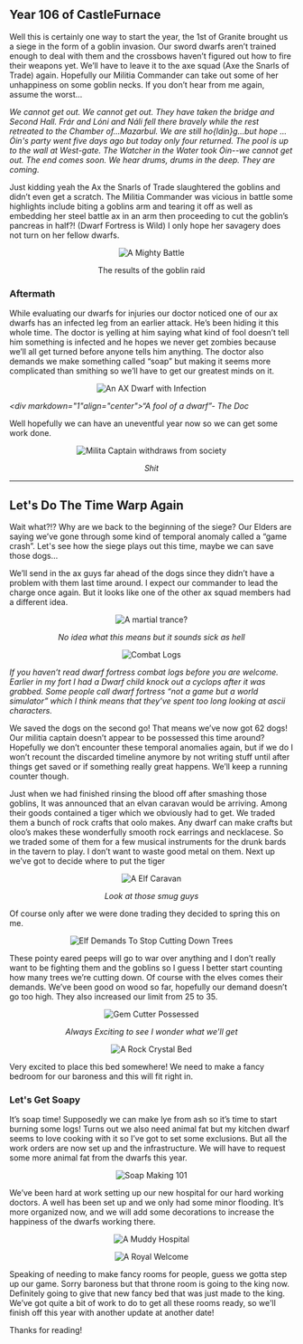 ## Year 106 of CastleFurnace ##


Well this is certainly one way to start the year, the 1st of Granite brought us a siege in the form of a goblin invasion. Our sword dwarfs aren’t trained enough to deal with them and the crossbows haven’t figured out how to fire their weapons yet. We’ll have to leave it to the axe squad (Axe the Snarls of Trade) again. Hopefully our Militia Commander can take out some of her unhappiness on some goblin necks. If you don’t hear from me again, assume the worst…

*We cannot get out. We cannot get out. They have taken the bridge and Second Hall. Frár and Lóni and Náli fell there bravely while the rest retreated to the Chamber of…Mazarbul. We are still ho{ldin}g...but hope …Óin's party went five days ago but today only four returned. The pool is up to the wall at West-gate. The Watcher in the Water took Óin--we cannot get out. The end comes soon. We hear drums, drums in the deep. They are coming.*

Just kidding yeah the Ax the Snarls of Trade slaughtered the goblins and didn’t even get a scratch. The Militia Commander was vicious in battle some highlights include biting a goblins arm and tearing it off as well as embedding her steel battle ax in an arm then proceeding to cut the goblin’s pancreas in half?! (Dwarf Fortress is Wild) I only hope her savagery does not turn on her fellow dwarfs.
<div markdown="1"align="center">

![A Mighty Battle](%assets_url%/106_1.png)

</div>

<div markdown="1"align="center">The results of the goblin raid</div>

### Aftermath ###
While evaluating our dwarfs for injuries our doctor noticed one of our ax dwarfs has an infected leg from an earlier attack. He’s been hiding it this whole time. The doctor is yelling at him saying what kind of fool doesn’t tell him something is infected and he hopes we never get zombies because we’ll all get turned before anyone tells him anything. The doctor also demands we make something called “soap” but making it seems more complicated than smithing so we’ll have to get our greatest minds on it.
<div markdown="1"align="center">
 
![An AX Dwarf with Infection](%assets_url%/106_2.png)

</div>

*<div markdown="1"align="center">“A fool of a dwarf”- The Doc</div>*

Well hopefully we can have an uneventful year now so we can get some work done.
<div markdown="1"align="center">

![Milita Captain withdraws from society](%assets_url%/106_3.png)
</div>

<div markdown="1"align="center">

*Shit*

</div>


___

## Let's Do The Time Warp Again ##
Wait what?!? Why are we back to the beginning of the siege? Our Elders are saying we’ve gone through some kind of temporal anomaly called a “game crash”. Let's see how the siege plays out this time, maybe we can save those dogs… 

We’ll send in the ax guys far ahead of the dogs since they didn’t have a problem with them last time around. I expect our commander to lead the charge once again.
But it looks like one of the other ax squad members had a different idea.

<div markdown="1"align="center">

![A martial trance?](%assets_url%/106_4.png)
</div>

<div markdown="1"align="center">

*No idea what this means but it sounds sick as hell*

</div>

<div markdown="1"align="center">

![Combat Logs](%assets_url%/106_5.png)
</div>

*If you haven’t read dwarf fortress combat logs before you are welcome. Earlier in my fort I had a Dwarf child knock out a cyclops after it was grabbed.  Some people call dwarf fortress “not a game but a world simulator” which I think means that they’ve spent too long looking at ascii characters.*

We saved the dogs on the second go! That means we’ve now got 62 dogs! Our militia captain doesn’t appear to be possessed this time around? Hopefully we don’t encounter these temporal anomalies again, but if we do I won’t recount the discarded timeline anymore by not writing stuff until after things get saved or if something really great happens. We’ll keep a running counter though.

Just when we had finished rinsing the blood off after smashing those goblins, It was announced that an elvan caravan would be arriving. Among their goods contained a tiger which we obviously had to get. We traded them a bunch of rock crafts that oolo makes. Any dwarf can make crafts but oloo’s makes these wonderfully smooth rock earrings and necklacese. So we traded some of them for a few musical instruments for the drunk bards in the tavern to play. I don’t want to waste good metal on them. Next up we’ve got to decide where to put the tiger


<div markdown="1"align="center">

![A Elf Caravan](%assets_url%/106_6.png)
</div>

<div markdown="1"align="center">

*Look at those smug guys*

</div>

Of course only after we were done trading they decided to spring this on me. 

<div markdown="1"align="center">

![Elf Demands To Stop Cutting Down Trees](%assets_url%/106_7.png)
</div>

These pointy eared peeps will go to war over anything and I don’t really want to be fighting them and the goblins so I guess I better start counting how many trees we’re cutting down.
Of course with the elves comes their demands. We’ve been good on wood so far, hopefully our demand doesn’t go too high. They also increased our limit from 25 to 35.

<div markdown="1"align="center">

![Gem Cutter Possessed](%assets_url%/106_8.png)
</div>


<div markdown="1"align="center">

*Always Exciting to see I wonder what we'll get*

</div>

<div markdown="1"align="center">

![A Rock Crystal Bed](%assets_url%/106_9.png)
</div>

Very excited to place this bed somewhere! We need to make a fancy bedroom for our baroness and this will fit right in.

### Let's Get Soapy ###

It’s soap time! Supposedly we can make lye from ash so it’s time to start burning some logs! Turns out we also need animal fat but my kitchen dwarf seems to love cooking with it so I’ve got to set some exclusions. But all the work orders are now set up and the infrastructure. We will have to request some more animal fat from the dwarfs this year.

<div markdown="1"align="center">

![Soap Making 101](%assets_url%/106_10.png)
</div>

We’ve been hard at work setting up our new hospital for our hard working doctors. A well has been set up and we only had some minor flooding. It’s more organized now, and we will add some decorations to increase the happiness of the dwarfs working there.

<div markdown="1"align="center">

![A Muddy Hospital](%assets_url%/106_11.png)
</div>

<div markdown="1"align="center">

![A Royal Welcome](%assets_url%/106_12.png)
</div>

Speaking of needing to make fancy rooms for people, guess we gotta step up our game. Sorry baroness but that throne room is going to the king now. Definitely going to give that new fancy bed that was just made to the king. We’ve got quite a bit of work to do to get all these rooms ready, so we'll finish off this year with another update at another date!

Thanks for reading!